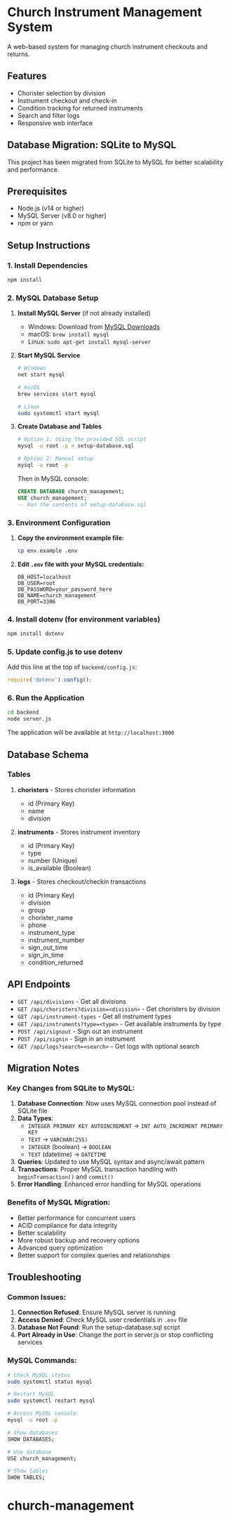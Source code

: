 # Church Instrument Management System

A web-based system for managing church instrument checkouts and returns.

## Features

- Chorister selection by division
- Instrument checkout and check-in
- Condition tracking for returned instruments
- Search and filter logs
- Responsive web interface

## Database Migration: SQLite to MySQL

This project has been migrated from SQLite to MySQL for better scalability and performance.

## Prerequisites

- Node.js (v14 or higher)
- MySQL Server (v8.0 or higher)
- npm or yarn

## Setup Instructions

### 1. Install Dependencies

```bash
npm install
```

### 2. MySQL Database Setup

1. **Install MySQL Server** (if not already installed)
   - Windows: Download from [MySQL Downloads](https://dev.mysql.com/downloads/mysql/)
   - macOS: `brew install mysql`
   - Linux: `sudo apt-get install mysql-server`

2. **Start MySQL Service**
   ```bash
   # Windows
   net start mysql
   
   # macOS
   brew services start mysql
   
   # Linux
   sudo systemctl start mysql
   ```

3. **Create Database and Tables**
   ```bash
   # Option 1: Using the provided SQL script
   mysql -u root -p < setup-database.sql
   
   # Option 2: Manual setup
   mysql -u root -p
   ```
   
   Then in MySQL console:
   ```sql
   CREATE DATABASE church_management;
   USE church_management;
   -- Run the contents of setup-database.sql
   ```

### 3. Environment Configuration

1. **Copy the environment example file:**
   ```bash
   cp env.example .env
   ```

2. **Edit `.env` file with your MySQL credentials:**
   ```env
   DB_HOST=localhost
   DB_USER=root
   DB_PASSWORD=your_password_here
   DB_NAME=church_management
   DB_PORT=3306
   ```

### 4. Install dotenv (for environment variables)

```bash
npm install dotenv
```

### 5. Update config.js to use dotenv

Add this line at the top of `backend/config.js`:
```javascript
require('dotenv').config();
```

### 6. Run the Application

```bash
cd backend
node server.js
```

The application will be available at `http://localhost:3000`

## Database Schema

### Tables

1. **choristers** - Stores chorister information
   - id (Primary Key)
   - name
   - division

2. **instruments** - Stores instrument inventory
   - id (Primary Key)
   - type
   - number (Unique)
   - is_available (Boolean)

3. **logs** - Stores checkout/checkin transactions
   - id (Primary Key)
   - division
   - group
   - chorister_name
   - phone
   - instrument_type
   - instrument_number
   - sign_out_time
   - sign_in_time
   - condition_returned

## API Endpoints

- `GET /api/divisions` - Get all divisions
- `GET /api/choristers?division=<division>` - Get choristers by division
- `GET /api/instrument-types` - Get all instrument types
- `GET /api/instruments?type=<type>` - Get available instruments by type
- `POST /api/signout` - Sign out an instrument
- `POST /api/signin` - Sign in an instrument
- `GET /api/logs?search=<search>` - Get logs with optional search

## Migration Notes

### Key Changes from SQLite to MySQL:

1. **Database Connection**: Now uses MySQL connection pool instead of SQLite file
2. **Data Types**: 
   - `INTEGER PRIMARY KEY AUTOINCREMENT` → `INT AUTO_INCREMENT PRIMARY KEY`
   - `TEXT` → `VARCHAR(255)`
   - `INTEGER` (boolean) → `BOOLEAN`
   - `TEXT` (datetime) → `DATETIME`
3. **Queries**: Updated to use MySQL syntax and async/await pattern
4. **Transactions**: Proper MySQL transaction handling with `beginTransaction()` and `commit()`
5. **Error Handling**: Enhanced error handling for MySQL operations

### Benefits of MySQL Migration:

- Better performance for concurrent users
- ACID compliance for data integrity
- Better scalability
- More robust backup and recovery options
- Advanced query optimization
- Better support for complex queries and relationships

## Troubleshooting

### Common Issues:

1. **Connection Refused**: Ensure MySQL server is running
2. **Access Denied**: Check MySQL user credentials in `.env` file
3. **Database Not Found**: Run the setup-database.sql script
4. **Port Already in Use**: Change the port in server.js or stop conflicting services

### MySQL Commands:

```bash
# Check MySQL status
sudo systemctl status mysql

# Restart MySQL
sudo systemctl restart mysql

# Access MySQL console
mysql -u root -p

# Show databases
SHOW DATABASES;

# Use database
USE church_management;

# Show tables
SHOW TABLES;
```
# church-management
